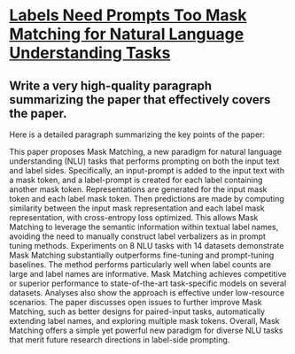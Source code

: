 # [Labels Need Prompts Too Mask Matching for Natural Language Understanding   Tasks](https://arxiv.org/abs/2312.08726)

## Write a very high-quality paragraph summarizing the paper that effectively covers the paper.

 Here is a detailed paragraph summarizing the key points of the paper:

This paper proposes Mask Matching, a new paradigm for natural language understanding (NLU) tasks that performs prompting on both the input text and label sides. Specifically, an input-prompt is added to the input text with a mask token, and a label-prompt is created for each label containing another mask token. Representations are generated for the input mask token and each label mask token. Then predictions are made by computing similarity between the input mask representation and each label mask representation, with cross-entropy loss optimized. This allows Mask Matching to leverage the semantic information within textual label names, avoiding the need to manually construct label verbalizers as in prompt tuning methods. Experiments on 8 NLU tasks with 14 datasets demonstrate Mask Matching substantially outperforms fine-tuning and prompt-tuning baselines. The method performs particularly well when label counts are large and label names are informative. Mask Matching achieves competitive or superior performance to state-of-the-art task-specific models on several datasets. Analyses also show the approach is effective under low-resource scenarios. The paper discusses open issues to further improve Mask Matching, such as better designs for paired-input tasks, automatically extending label names, and exploring multiple mask tokens. Overall, Mask Matching offers a simple yet powerful new paradigm for diverse NLU tasks that merit future research directions in label-side prompting.
